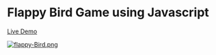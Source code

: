 # Flappy Bird Game using Javascript

[Live Demo](https://aviralksingh9.github.io/Flappy-Bird-Game/)

[![flappy-Bird.png](https://i.postimg.cc/6qP96pjV/flappy-Bird.png)](https://postimg.cc/PvmG2TkN)
